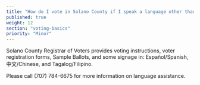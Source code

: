 ```yaml
---
title: "How do I vote in Solano County if I speak a language other than English?"
published: true
weight: 12
section: "voting-basics"
priority: "Minor"
---
```


Solano County Registrar of Voters provides voting instructions, voter registration forms, Sample Ballots, and some signage in: Español/Spanish, 中文/Chinese, and Tagalog/Filipino.  

Please call (707) 784-6675 for more information on language assistance.  
